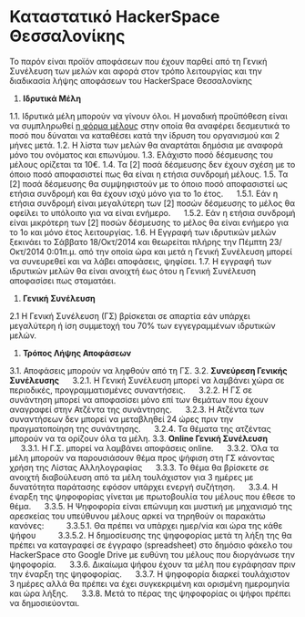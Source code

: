 # Καταστατικό HackerSpace Θεσσαλονίκης

Το παρόν είναι προϊόν αποφάσεων που έχουν παρθεί από τη Γενική Συνέλευση των μελών και αφορά στον τρόπο λειτουργίας και την διαδικασία λήψης αποφάσεων του HackerSpace Θεσσαλονίκης

1. **Ιδρυτικά Μέλη**

  1.1. Ιδρυτικά μέλη μπορούν να γίνουν όλοι. Η μοναδική προϋπόθεση είναι να συμπληρωθεί [η φόρμα μέλους](http://bit.ly/HSskg) στην οποία θα αναφέρει δεσμευτικά το ποσό που δύναται να καταθέσει κατά την ίδρυση του οργανισμού και 2 μήνες μετά.
  1.2. Η λίστα των μελών θα αναρτάται δημόσια με αναφορά μόνο του ονόματος και επωνύμου.
  1.3. Ελάχιστο ποσό δέσμευσης του μέλους ορίζεται τα 10€.
  1.4. Τα [2] ποσά δέσμευσης δεν έχουν σχέση με το όποιο ποσό αποφασιστεί πως θα είναι η ετήσια συνδρομή μέλους.
  1.5. Τα [2] ποσά δέσμευσης θα συμψηφιστούν με το όποιο ποσό αποφασιστεί ως ετήσια συνδρομή και θα έχουν ισχύ μόνο για το 1ο έτος.
&nbsp;&nbsp;&nbsp;&nbsp;&nbsp;1.5.1. Εάν η ετήσια συνδρομή είναι μεγαλύτερη των [2] ποσών δέσμευσης το μέλος θα οφείλει το υπόλοιπο για να είναι ενήμερο.
&nbsp;&nbsp;&nbsp;&nbsp;&nbsp;1.5.2. Εάν η ετήσια συνδρομή είναι μικρότερη των [2] ποσών δέσμευσης το μέλος θα είναι ενήμερο για το 1ο και μόνο έτος λειτουργίας.
  1.6. Η Εγγραφή των ιδρυτικών μελών ξεκινάει το Σάββατο 18/Οκτ/2014 και θεωρείται πλήρης την Πέμπτη 23/Οκτ/2014 0:01π.μ. από την οποία ώρα και μετά η Γενική Συνέλευση μπορεί να συνευρεθεί και να λάβει αποφάσεις, ψηφίσει.
  1.7. Η εγγραφή των ιδρυτικών μελών θα είναι ανοιχτή έως ότου η Γενική Συνέλευση αποφασίσει πως σταματάει.

1. **Γενική Συνέλευση**

  2.1 Η Γενική Συνέλευση (ΓΣ) βρίσκεται σε απαρτία εάν υπάρχει μεγαλύτερη ή ίση συμμετοχή  του 70% των εγγεγραμμένων ιδρυτικών μελών.

1. **Τρόπος Λήψης Αποφάσεων**

  3.1. Αποφάσεις μπορούν να ληφθούν από τη ΓΣ.
  3.2. **Συνεύρεση Γενικής Συνέλευσης**
&nbsp;&nbsp;&nbsp;&nbsp;&nbsp;3.2.1. Η Γενική Συνέλευση μπορεί να λαμβάνει χώρα σε περιοδικές, προγραμματισμένες συναντήσεις.
&nbsp;&nbsp;&nbsp;&nbsp;&nbsp;3.2.2. Η ΓΣ σε συνάντηση μπορεί να αποφασίσει μόνο επί των θεμάτων που έχουν αναγραφεί στην Ατζέντα της συνάντησης.
&nbsp;&nbsp;&nbsp;&nbsp;&nbsp;3.2.3. Η Ατζέντα των συναντήσεων δεν μπορεί να μεταβληθεί 24 ώρες πριν την πραγματοποίηση της συνάντησης.
&nbsp;&nbsp;&nbsp;&nbsp;&nbsp;3.2.4. Τα θέματα της ατζέντας μπορούν να τα ορίζουν όλα τα μέλη.
  3.3. **Online Γενική Συνέλευση**
&nbsp;&nbsp;&nbsp;&nbsp;&nbsp;3.3.1. Η Γ.Σ. μπορεί να λαμβάνει αποφάσεις online.
&nbsp;&nbsp;&nbsp;&nbsp;&nbsp;3.3.2. Όλα τα μέλη μπορούν να παρουσιάσουν θέμα προς ψήφιση στη ΓΣ κάνοντας χρήση της Λίστας Αλληλογραφίας
&nbsp;&nbsp;&nbsp;&nbsp;&nbsp;3.3.3. Το θέμα θα βρίσκετε σε ανοιχτή διαβούλευση από τα μέλη τουλάχιστον για 3 ημέρες με δυνατότητα παράτασης εφόσον υπάρχει ενεργή συζήτηση.
&nbsp;&nbsp;&nbsp;&nbsp;&nbsp;3.3.4. Η έναρξη της ψηφοφορίας γίνεται με πρωτοβουλία του μέλους που έθεσε το θέμα.
&nbsp;&nbsp;&nbsp;&nbsp;&nbsp;3.3.5. Η Ψηφοφορία είναι επώνυμη και μυστική με μηχανισμό της αρεσκείας του υπεύθυνου μέλους αρκεί να τηρηθούν οι παρακάτω κανόνες:
&nbsp;&nbsp;&nbsp;&nbsp;&nbsp;&nbsp;&nbsp;&nbsp;&nbsp;3.3.5.1. Θα πρέπει να υπάρχει ημερ/νία και ώρα της κάθε ψήφου
&nbsp;&nbsp;&nbsp;&nbsp;&nbsp;&nbsp;&nbsp;&nbsp;&nbsp;3.3.5.2. Η δημοσίευσης της ψηφοφορίας μετά τη λήξη της θα πρέπει να καταγραφεί σε έγγραφο (spreadsheet) στο δημόσιο φάκελο του HackerSpace στο Google Drive με ευθύνη του μέλους που διοργάνωσε την ψηφοφορία.
&nbsp;&nbsp;&nbsp;&nbsp;&nbsp;3.3.6. Δικαίωμα ψήφου έχουν τα μέλη που εγράφησαν πριν την έναρξη της ψηφοφορίας.
&nbsp;&nbsp;&nbsp;&nbsp;&nbsp;3.3.7. Η ψηφοφορία διαρκεί τουλάχιστον 3 ημέρες αλλά θα πρέπει να έχει συγκεκριμένη και ορισμένη ημερομηνία και ώρα λήξης.
&nbsp;&nbsp;&nbsp;&nbsp;&nbsp;3.3.8. Μετά το πέρας της ψηφοφορίας οι ψήφοι πρέπει να δημοσιεύονται.
